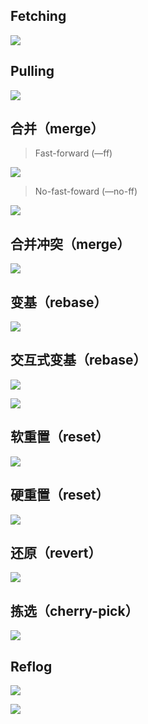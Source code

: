 ## Fetching

![](../.images/202410/220855.gif)

## Pulling

![](../.images/202410/220856.gif)

## 合并（merge）

> Fast-forward (—ff)

![](../.images/202410/220857.gif)

> No-fast-foward (—no-ff)

![](../.images/202410/220859.gif)

## 合并冲突（merge）

![](../.images/202410/220901.gif)

## 变基（rebase）

![](../.images/202410/220921.gif)

## 交互式变基（rebase）

![](../.images/202410/220922.gif)

![](../.images/202410/220923.gif)

## 软重置（reset）

![](../.images/202410/220924.gif)

## 硬重置（reset）

![](../.images/202410/220925.gif)

## 还原（revert）

![](../.images/202410/220926.gif)

## 拣选（cherry-pick）

![](../.images/202410/220927.gif)

## Reflog

![](../.images/202410/22092801.gif)

![](../.images/202410/22092802.gif)